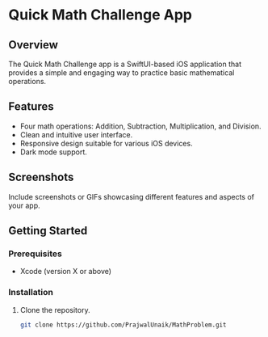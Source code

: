 # Quick Math Challenge App

## Overview
The Quick Math Challenge app is a SwiftUI-based iOS application that provides a simple and engaging way to practice basic mathematical operations.

## Features
- Four math operations: Addition, Subtraction, Multiplication, and Division.
- Clean and intuitive user interface.
- Responsive design suitable for various iOS devices.
- Dark mode support.

## Screenshots

Include screenshots or GIFs showcasing different features and aspects of your app.

## Getting Started

### Prerequisites
- Xcode (version X or above)

### Installation
1. Clone the repository.
   ```bash
   git clone https://github.com/PrajwalUnaik/MathProblem.git
